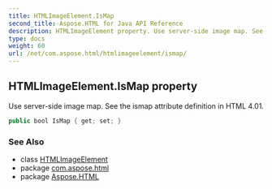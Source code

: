 ```yaml
---
title: HTMLImageElement.IsMap
second_title: Aspose.HTML for Java API Reference
description: HTMLImageElement property. Use server-side image map. See the ismap attribute definition in HTML 4.01
type: docs
weight: 60
url: /net/com.aspose.html/htmlimageelement/ismap/
---
```

## HTMLImageElement.IsMap property

Use server-side image map. See the ismap attribute definition in HTML 4.01.

```java
public bool IsMap { get; set; }
```

### See Also

* class [HTMLImageElement](../)
* package [com.aspose.html](../../htmlimageelement/)
* package [Aspose.HTML](../../../)
